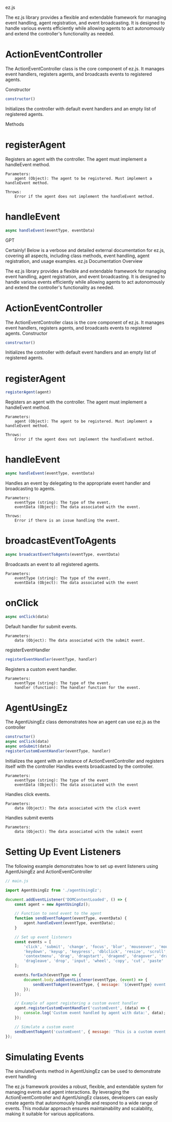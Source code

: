 ez.js

The ez.js library provides a flexible and extendable framework for managing event handling, agent registration, and event broadcasting. It is designed to handle various events efficiently while allowing agents to act autonomously and extend the controller's functionality as needed.

# ActionEventController

The ActionEventController class is the core component of ez.js. It manages event handlers, registers agents, and broadcasts events to registered agents.

Constructor
```javascript
constructor()
```

Initializes the controller with default event handlers and an empty list of registered agents.

Methods
# registerAgent
Registers an agent with the controller. The agent must implement a handleEvent method.

    Parameters:
        agent (Object): The agent to be registered. Must implement a handleEvent method.

    Throws:
        Error if the agent does not implement the handleEvent method.

# handleEvent
```javascript
async handleEvent(eventType, eventData)
```
GPT

Certainly! Below is a verbose and detailed external documentation for ez.js, covering all aspects, including class methods, event handling, agent registration, and usage examples.
ez.js Documentation
Overview

The ez.js library provides a flexible and extendable framework for managing event handling, agent registration, and event broadcasting. It is designed to handle various events efficiently while allowing agents to act autonomously and extend the controller's functionality as needed.

# ActionEventController

The ActionEventController class is the core component of ez.js. It manages event handlers, registers agents, and broadcasts events to registered agents.
Constructor

```javascript
constructor()
```
Initializes the controller with default event handlers and an empty list of registered agents.

# registerAgent

```javascript
registerAgent(agent)
```
Registers an agent with the controller. The agent must implement a handleEvent method.

    Parameters:
        agent (Object): The agent to be registered. Must implement a handleEvent method.

    Throws:
        Error if the agent does not implement the handleEvent method.

# handleEvent

```javascript
async handleEvent(eventType, eventData)
```
Handles an event by delegating to the appropriate event handler and broadcasting to agents.

    Parameters:
        eventType (string): The type of the event.
        eventData (Object): The data associated with the event.

    Throws:
        Error if there is an issue handling the event.

# broadcastEventToAgents
```javascript
async broadcastEventToAgents(eventType, eventData)
```
Broadcasts an event to all registered agents.

    Parameters:
        eventType (string): The type of the event.
        eventData (Object): The data associated with the event

# onClick
```javascript
async onClick(data)
```
Default handler for submit events.

    Parameters:
        data (Object): The data associated with the submit event.

registerEventHandler
```javascript
registerEventHandler(eventType, handler)
```
Registers a custom event handler.

    Parameters:
        eventType (string): The type of the event.
        handler (function): The handler function for the event.

# AgentUsingEz

The AgentUsingEz class demonstrates how an agent can use ez.js as the controller
```javascript
constructor()
async onClick(data)
async onSubmit(data)
registerCustomEventHandler(eventType, handler)
```
Initializes the agent with an instance of ActionEventController and registers itself with the controller
Handles events broadcasted by the controller.

    Parameters:
        eventType (string): The type of the event
        eventData (Object): The data associated with the event

Handles click events.

    Parameters:
        data (Object): The data associated with the click event
Handles submit events

    Parameters:
        data (Object): The data associated with the submit event



# Setting Up Event Listeners

The following example demonstrates how to set up event listeners using AgentUsingEz and ActionEventController

```javascript
// main.js

import AgentUsingEz from './agentUsingEz';

document.addEventListener('DOMContentLoaded', () => {
    const agent = new AgentUsingEz();

    // Function to send event to the agent
    function sendEventToAgent(eventType, eventData) {
        agent.handleEvent(eventType, eventData);
    }

    // Set up event listeners
    const events = [
        'click', 'submit', 'change', 'focus', 'blur', 'mouseover', 'mouseout',
        'keydown', 'keyup', 'keypress', 'dblclick', 'resize', 'scroll',
        'contextmenu', 'drag', 'dragstart', 'dragend', 'dragover', 'dragenter',
        'dragleave', 'drop', 'input', 'wheel', 'copy', 'cut', 'paste'
    ];

    events.forEach(eventType => {
        document.body.addEventListener(eventType, (event) => {
            sendEventToAgent(eventType, { message: `${eventType} event occurred`, event });
        });
    });

    // Example of agent registering a custom event handler
    agent.registerCustomEventHandler('customEvent', (data) => {
        console.log('Custom event handled by agent with data:', data);
    });

    // Simulate a custom event
    sendEventToAgent('customEvent', { message: 'This is a custom event' });
});
```
# Simulating Events

The simulateEvents method in AgentUsingEz can be used to demonstrate event handling

The ez.js framework provides a robust, flexible, and extendable system for managing events and agent interactions. By leveraging the ActionEventController and AgentUsingEz classes, developers can easily create agents that autonomously handle and respond to a wide range of events. This modular approach ensures maintainability and scalability, making it suitable for various applications.

